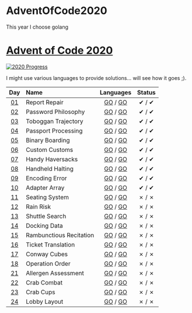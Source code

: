 # AdventOfCode2020
This year I choose golang


[Advent of Code 2020](https://adventofcode.com/2020)
========================

[![2020 Progress](https://img.shields.io/endpoint?url=https://raw.githubusercontent.com/bialas1993/AdventOfCode2020/master/.github/badges.json)](./)

I might use various languages to provide solutions... will see how it goes ;).

| Day                                        | Name                                  | Languages                                       | Status   |
|:------------------------------------------:|:--------------------------------------|:-----------------------------------------------:|:--------:|
| [01](https://adventofcode.com/2020/day/1)  | Report Repair                         | [GO](day01/1/main.go) / [GO](day01/2/main.go)   |   ✔ / ✔  |
| [02](https://adventofcode.com/2020/day/2)  | Password Philosophy                   | [GO](day02/1/main.go) / [GO](day02/2/main.go)   |   ✔ / ✔  |
| [03](https://adventofcode.com/2020/day/3)  |  Toboggan Trajectory  | [GO](day03/1/main.go) / [GO](day03/2/main.go)   |   ✔ / ✔  |
| [04](https://adventofcode.com/2020/day/4)  |  Passport Processing  | [GO](day04/1/main.go) / [GO](day04/2/main.go)   |   ✔ / ✔  |
| [05](https://adventofcode.com/2020/day/5)  |  Binary Boarding  | [GO](day05/1/main.go) / [GO](day05/2/main.go)   |   ✔ / ✔  |
| [06](https://adventofcode.com/2020/day/6)  |  Custom Customs  | [GO](day06/1/main.go) / [GO](day06/2/main.go)   |   ✔ / ✔  |
| [07](https://adventofcode.com/2020/day/7)  |  Handy Haversacks  | [GO](day07/1/main.go) / [GO](day07/2/main.go)   |   ✔ / ✔  |
| [08](https://adventofcode.com/2020/day/8)  |  Handheld Halting  | [GO](day08/1/main.go) / [GO](day08/2/main.go)   |   ✔ / ✔ |
| [09](https://adventofcode.com/2020/day/9)  |  Encoding Error  | [GO](day09/1/main.go) / [GO](day09/2/main.go)   |   ✔ / ✔  |
| [10](https://adventofcode.com/2020/day/10)  |  Adapter Array  | [GO](day10/1/main.go) / [GO](day10/2/main.go)   |   ✔ / ✔  |
| [11](https://adventofcode.com/2020/day/11)  |  Seating System  | [GO](day11/1/main.go) / [GO](day11/2/main.go)   |   ✗ / ✗  |
| [12](https://adventofcode.com/2020/day/12)  |  Rain Risk  | [GO](day12/1/main.go) / [GO](day12/2/main.go)   |   ✗ / ✗  |
| [13](https://adventofcode.com/2020/day/13)  |  Shuttle Search  | [GO](day13/1/main.go) / [GO](day13/2/main.go)   |   ✗ / ✗  |
| [14](https://adventofcode.com/2020/day/14)  |  Docking Data  | [GO](day14/1/main.go) / [GO](day14/2/main.go)   |   ✗ / ✗  |
| [15](https://adventofcode.com/2020/day/15)  |  Rambunctious Recitation  | [GO](day15/1/main.go) / [GO](day15/2/main.go)   |   ✗ / ✗  |
| [16](https://adventofcode.com/2020/day/16)  |  Ticket Translation  | [GO](day16/1/main.go) / [GO](day16/2/main.go)   |   ✗ / ✗  |
| [17](https://adventofcode.com/2020/day/17)  |  Conway Cubes  | [GO](day17/1/main.go) / [GO](day17/2/main.go)   |   ✗ / ✗  |
| [18](https://adventofcode.com/2020/day/18)  |  Operation Order  | [GO](day18/1/main.go) / [GO](day18/2/main.go)   |   ✗ / ✗  |
| [21](https://adventofcode.com/2020/day/21)  |  Allergen Assessment  | [GO](day21/1/main.go) / [GO](day21/2/main.go)   |   ✗ / ✗  |
| [22](https://adventofcode.com/2020/day/22)  |  Crab Combat  | [GO](day22/1/main.go) / [GO](day22/2/main.go)   |   ✗ / ✗  |
| [23](https://adventofcode.com/2020/day/23)  |  Crab Cups  | [GO](day23/1/main.go) / [GO](day23/2/main.go)   |   ✗ / ✗  |
| [24](https://adventofcode.com/2020/day/24)  |  Lobby Layout  | [GO](day24/1/main.go) / [GO](day24/2/main.go)   |   ✗ / ✗  |